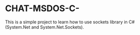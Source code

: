# CHAT-MSDOS-C-
This is a simple project to learn how to use sockets library in C# (System.Net and System.Net.Sockets).
